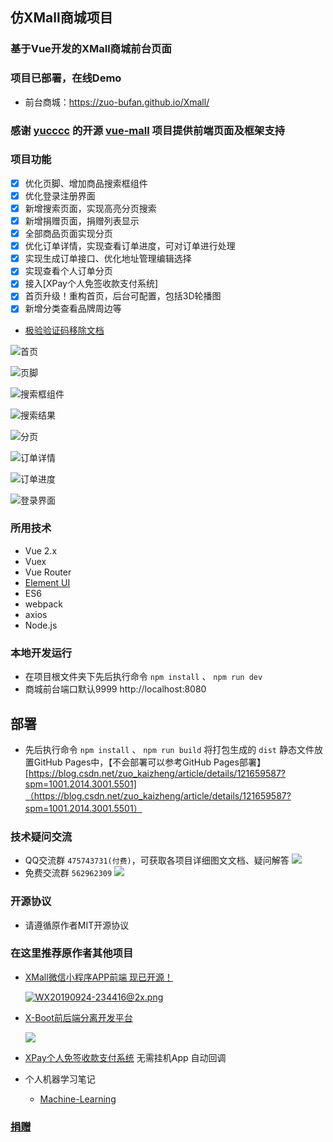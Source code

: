 ## 仿XMall商城项目 
### 基于Vue开发的XMall商城前台页面
### 项目已部署，在线Demo
- 前台商城：https://zuo-bufan.github.io/Xmall/
### 感谢 [yucccc](https://github.com/yucccc) 的开源 [vue-mall](https://github.com/yucccc/vue-mall) 项目提供前端页面及框架支持
### 项目功能
- [x] 优化页脚、增加商品搜索框组件
- [x] 优化登录注册界面
- [x] 新增搜索页面，实现高亮分页搜索
- [x] 新增捐赠页面，捐赠列表显示
- [x] 全部商品页面实现分页
- [x] 优化订单详情，实现查看订单进度，可对订单进行处理
- [x] 实现生成订单接口、优化地址管理编辑选择
- [x] 实现查看个人订单分页
- [x] 接入[XPay个人免签收款支付系统]
- [x] 首页升级！重构首页，后台可配置，包括3D轮播图
- [x] 新增分类查看品牌周边等
- [极验验证码移除文档](https://github.com/Exrick/xmall/wiki/%E6%9E%81%E9%AA%8C%E7%A7%BB%E9%99%A4%E6%96%87%E6%A1%A3)
    
![](https://i.loli.net/2018/07/21/5b52e192366a0.jpg "首页")

![](https://i.loli.net/2018/07/22/5b5447c0f2b69.jpg "页脚")

![](https://i.loli.net/2018/07/22/5b5447e84edd9.jpg "搜索框组件")

![](https://i.loli.net/2018/07/22/5b5448040ff95.jpg "搜索结果")

![](https://i.loli.net/2018/07/22/5b54489e41551.jpg "分页")

![](https://i.loli.net/2018/07/22/5b54482cca360.jpg "订单详情")

![](https://i.loli.net/2018/07/22/5b5448494d6b6.jpg "订单进度")

![](https://i.loli.net/2018/07/22/5b54486109ade.jpg "登录界面")
    
### 所用技术

- Vue 2.x
- Vuex
- Vue Router
- [Element UI](http://element.eleme.io/#/zh-CN)
- ES6
- webpack
- axios
- Node.js

### 本地开发运行
- 在项目根文件夹下先后执行命令 `npm install` 、 `npm run dev`
- 商城前台端口默认9999 http://localhost:8080
## 部署
- 先后执行命令 `npm install` 、 `npm run build` 将打包生成的 `dist` 静态文件放置GitHub Pages中，【不会部署可以参考GitHub Pages部署】
[https://blog.csdn.net/zuo_kaizheng/article/details/121659587?spm=1001.2014.3001.5501]（https://blog.csdn.net/zuo_kaizheng/article/details/121659587?spm=1001.2014.3001.5501）
### 技术疑问交流
- QQ交流群 `475743731(付费)`，可获取各项目详细图文文档、疑问解答 [![](http://pub.idqqimg.com/wpa/images/group.png)](http://shang.qq.com/wpa/qunwpa?idkey=7b60cec12ba93ebed7568b0a63f22e6e034c0d1df33125ac43ed753342ec6ce7)
- 免费交流群 `562962309` [![](http://pub.idqqimg.com/wpa/images/group.png)](http://shang.qq.com/wpa/qunwpa?idkey=52f6003e230b26addeed0ba6cf343fcf3ba5d97829d17f5b8fa5b151dba7e842)

### 开源协议
- 请遵循原作者MIT开源协议

### 在这里推荐原作者其他项目
- [XMall微信小程序APP前端 现已开源！](https://github.com/Exrick/xmall-weapp)
    
    [![WX20190924-234416@2x.png](https://s2.ax1x.com/2019/10/06/ucEsBD.md.png)](https://www.bilibili.com/video/av70226175)

- [X-Boot前后端分离开发平台](https://github.com/Exrick/x-boot)

    ![](https://i.loli.net/2020/03/13/rQGAWv1h8VMeIdi.png)

- [XPay个人免签收款支付系统](https://github.com/Exrick/xpay) 无需挂机App 自动回调

- 个人机器学习笔记
    - [Machine-Learning](https://github.com/Exrick/Machine-Learning)

### [捐赠](http://xmall.exrick.cn)
